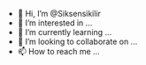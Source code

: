 - 👋 Hi, I’m @Siksensikilir
- 👀 I’m interested in ...
- 🌱 I’m currently learning ...
- 💞️ I’m looking to collaborate on ...
- 📫 How to reach me ...

<!---
Siksensikilir/Siksensikilir is a ✨ special ✨ repository because its `README.md` (this file) appears on your GitHub profile.
You can click the Preview link to take a look at your changes.
--->
